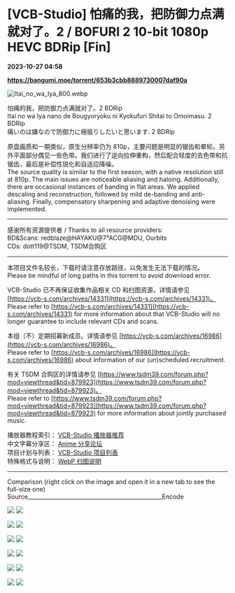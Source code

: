 # [VCB-Studio] 怕痛的我，把防御力点满就对了。2 / BOFURI 2 10-bit 1080p HEVC BDRip [Fin]

**2023-10-27 04:58**

**https://bangumi.moe/torrent/653b3cbb8889730007daf90a**

![Itai_no_wa_Iya_800.webp](https://img.2222.moe/images/2023/10/25/Itai_no_wa_Iya_800.webp)  
  
怕痛的我，把防御力点满就对了。2 BDRip  
Itai no wa Iya nano de Bougyoryoku ni Kyokufuri Shitai to Omoimasu. 2 BDRip  
痛いのは嫌なので防御力に極振りしたいと思います. 2 BDRip  
  
原盘画质和一期类似，原生分辨率仍为 810p，主要问题是明显的锯齿和晕轮。另外平面部分偶见一些色带。我们进行了逆向拉伸重构，然后配合轻度的去色带和抗锯齿，最后是补偿性锐化和自适应降噪。  
The source quality is similar to the first season, with a native resolution still at 810p. The main issues are noticeable aliasing and haloing. Additionally, there are occasional instances of banding in flat areas. We applied descaling and reconstruction, followed by mild de-banding and anti-aliasing. Finally, compensatory sharpening and adaptive denoising were implemented.  
  

* * *

感谢所有资源提供者 / Thanks to all resource providers:  
BD&Scans: redblaze@HAYAKU@7³ACG@MDU, Ourbits  
CDs: dott119@TSDM, TSDM合购区  
  

* * *

本项目文件名较长，下载时请注意存放路径，以免发生无法下载的情况。  
Please be mindful of long paths in this torrent to avoid download error.  
  
VCB-Studio 已不再保证收集作品相关 CD 和扫图资源，详情请参见 [https://vcb-s.com/archives/14331](https://vcb-s.com/archives/14331)。  
Please refer to [https://vcb-s.com/archives/14331](https://vcb-s.com/archives/14331) for more information about that VCB-Studio will no longer guarantee to include relevant CDs and scans.  
  
本组（不）定期招募新成员。详情请参见 [https://vcb-s.com/archives/16986](https://vcb-s.com/archives/16986)。  
Please refer to [https://vcb-s.com/archives/16986](https://vcb-s.com/archives/16986) about information of our (un)scheduled recruitment.  
  
有关 TSDM 合购区的详情请参见 [https://www.tsdm39.com/forum.php?mod=viewthread&tid=879923](https://www.tsdm39.com/forum.php?mod=viewthread&tid=879923)。  
Please refer to [https://www.tsdm39.com/forum.php?mod=viewthread&tid=879923](https://www.tsdm39.com/forum.php?mod=viewthread&tid=879923) for more information about jointly purchased music.  
  
播放器教程索引： [VCB-Studio 播放器推荐](https://vcb-s.com/archives/16639)  
中文字幕分享区： [Anime 分享论坛](https://bbs.acgrip.com/)  
项目计划与列表： [VCB-Studio 项目列表](https://vcb-s.com/archives/138)  
特殊格式与说明： [WebP 扫图说明](https://vcb-s.com/archives/7949)  
  

* * *

Comparison (right click on the image and open it in a new tab to see the full-size one)  
Source\_\_\_\_\_\_\_\_\_\_\_\_\_\_\_\_\_\_\_\_\_\_\_\_\_\_\_\_\_\_\_\_\_\_\_\_\_\_\_\_\_\_\_\_\_\_\_\_Encode  

[![](https://img.2222.moe/images/2023/10/23/6712s0.png)](https://img.2222.moe/images/2023/10/23/6712.png) [![](https://img.2222.moe/images/2023/10/23/6712s1.png)](https://img.2222.moe/images/2023/10/23/6712v.png)  
  
[![](https://img.2222.moe/images/2023/10/23/12114s0.png)](https://img.2222.moe/images/2023/10/23/12114.png) [![](https://img.2222.moe/images/2023/10/23/12114s1.png)](https://img.2222.moe/images/2023/10/23/12114v.png)  
  
[![](https://img.2222.moe/images/2023/10/23/15935s0.png)](https://img.2222.moe/images/2023/10/23/15935.png) [![](https://img.2222.moe/images/2023/10/23/15935s1.png)](https://img.2222.moe/images/2023/10/23/15935v.png)  
  
[![](https://img.2222.moe/images/2023/10/23/18033s0.png)](https://img.2222.moe/images/2023/10/23/18033.png) [![](https://img.2222.moe/images/2023/10/23/18033s1.png)](https://img.2222.moe/images/2023/10/23/18033v.png)  
  
[![](https://img.2222.moe/images/2023/10/23/28331s0.png)](https://img.2222.moe/images/2023/10/23/28331.png) [![](https://img.2222.moe/images/2023/10/23/28331s1.png)](https://img.2222.moe/images/2023/10/23/28331v.png)  
  
[![](https://img.2222.moe/images/2023/10/23/30331s0.png)](https://img.2222.moe/images/2023/10/23/30331.png) [![](https://img.2222.moe/images/2023/10/23/30331s1.png)](https://img.2222.moe/images/2023/10/23/30331v.png)